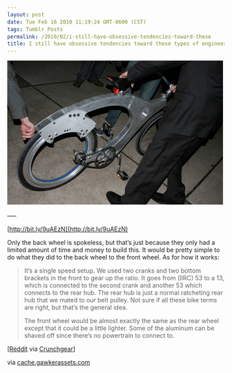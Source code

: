 ```yaml
---
layout: post
date: Tue Feb 16 2010 11:19:24 GMT-0600 (CST)
tags: Tumblr Posts
permalink: /2010/02/i-still-have-obsessive-tendencies-toward-these
title: I still have obsessive tendencies toward these types of engineering breakthroughs&hellip;
---
```


![](/public/assets/tumblr/tumblr_kxy2sctFIl1qa4klho1_500.jpg)

—–

[http://bit.ly/9uAEzN](http://bit.ly/9uAEzN)

Only the back wheel is spokeless, but that’s just because they only had a limited amount of time and money to build this. It would be pretty simple to do what they did to the back wheel to the front wheel. As for how it works:

> It’s a single speed setup. We used two cranks and two bottom brackets in the front to gear up the ratio. It goes from (IIRC) 53 to a 13, which is connected to the second crank and another 53 which connects to the rear hub. The rear hub is just a normal ratcheting rear hub that we mated to our belt pulley. Not sure if all these bike terms are right, but that’s the general idea.
> 
> The front wheel would be almost exactly the same as the rear wheel except that it could be a little lighter. Some of the aluminum can be shaved off since there’s no powertrain to connect to.

[[Reddit](http://www.reddit.com/r/technology/comments/b2g91/spokeless_bicycle/) via [Crunchgear](http://www.crunchgear.com/2010/02/16/nine-mechanical-engineers-build-a-spokeless-bicycle/)]

via [cache.gawkerassets.com](http://cache.gawkerassets.com/assets/images/4/2010/02/500x_spokelessbike.jpg)

